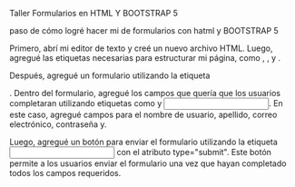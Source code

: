 Taller Formularios en HTML Y BOOTSTRAP 5

paso de cómo logré hacer mi de formularios con hatml y BOOTSTRAP 5

Primero, abrí mi editor de texto y creé un nuevo archivo HTML. Luego, agregué las etiquetas necesarias para estructurar mi página, como <!DOCTYPE html>, <html>, <head> y <body>.

Después, agregué un formulario utilizando la etiqueta <form>. Dentro del formulario, agregué los campos que quería que los usuarios completaran utilizando etiquetas como <label> y <input>. En este caso, agregué campos para el nombre de usuario, apellido, correo electrónico, contraseña y.

Luego, agregué un botón para enviar el formulario utilizando la etiqueta <input> con el atributo type="submit". Este botón permite a los usuarios enviar el formulario una vez que hayan completado todos los campos requeridos.


